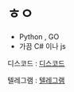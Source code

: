 # ㅎㅇ

- Python , GO
- 가끔 C# 이나 js


디스코드 : [디스코드](https://discord.com/)

텔레그램 : [텔레그램](https://t.me/whitehole0906)

